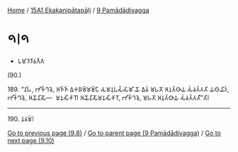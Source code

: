 
[Home](/) / [15A1 Ekakanipātapāḷi](../../15A1.md) / [9 Pamādādivagga](../9.md)

# 𑁯𑁇𑁯

* 𑀧𑀫𑀸𑀤𑀸𑀤𑀺𑀯𑀕𑁆𑀕

(90.)

189\. “𑀦𑀸𑀳𑀁, 𑀪𑀺𑀓𑁆𑀔𑀯𑁂, 𑀅𑀜𑁆𑀜𑀁 𑀏𑀓𑀥𑀫𑁆𑀫𑀫𑁆𑀧𑀺 𑀲𑀫𑀦𑀼𑀧𑀲𑁆𑀲𑀸𑀫𑀺 𑀬𑁄 𑀏𑀯𑀁 𑀫𑀳𑀢𑁄 𑀅𑀦𑀢𑁆𑀣𑀸𑀬 𑀲𑀁𑀯𑀢𑁆𑀢𑀢𑀺 𑀬𑀣𑀬𑀺𑀤𑀁, 𑀪𑀺𑀓𑁆𑀔𑀯𑁂, 𑀅𑀬𑁄𑀦𑀺𑀲𑁄—  𑀫𑀦𑀲𑀺𑀓𑀸𑀭𑁄𑁇 𑀅𑀬𑁄𑀦𑀺𑀲𑁄𑀫𑀦𑀲𑀺𑀓𑀸𑀭𑁄, 𑀪𑀺𑀓𑁆𑀔𑀯𑁂, 𑀫𑀳𑀢𑁄 𑀅𑀦𑀢𑁆𑀣𑀸𑀬 𑀲𑀁𑀯𑀢𑁆𑀢𑀢𑀻”𑀢𑀺𑁇

---

190\. 𑀦𑀯𑀫𑀁𑁇



[Go to previous page (9.8)](9.8.md) / [Go to parent page (9 Pamādādivagga)](../9.md) / [Go to next page (9.10)](9.10.md)


